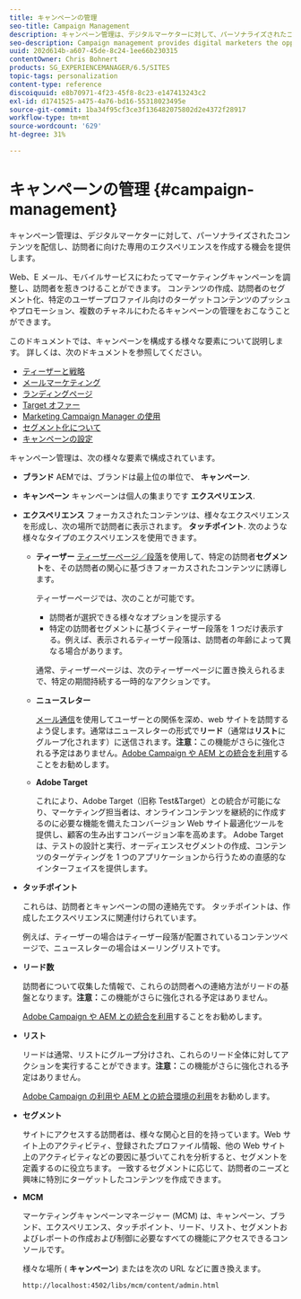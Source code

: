 ```yaml
---
title: キャンペーンの管理
seo-title: Campaign Management
description: キャンペーン管理は、デジタルマーケターに対して、パーソナライズされたコンテンツを配信し、訪問者に向けた専用のエクスペリエンスを作成する機会を提供します。 Web、E メール、モバイルサービスにわたってマーケティングキャンペーンを調整し、訪問者を惹きつけることができます。
seo-description: Campaign management provides digital marketers the opportunity to deliver personalized content and so create dedicated experiences for visitors. It allows you to orchestrate your marketing campaigns across the web, email and mobile services and so engage your visitors.
uuid: 202d614b-a607-45de-8c24-1ee66b230315
contentOwner: Chris Bohnert
products: SG_EXPERIENCEMANAGER/6.5/SITES
topic-tags: personalization
content-type: reference
discoiquuid: e8b70971-4f23-45f8-8c23-e147413243c2
exl-id: d1741525-a475-4a76-bd16-55318023495e
source-git-commit: 1ba34f95cf3ce3f136482075802d2e4372f28917
workflow-type: tm+mt
source-wordcount: '629'
ht-degree: 31%

---
```



# キャンペーンの管理 {#campaign-management}

キャンペーン管理は、デジタルマーケターに対して、パーソナライズされたコンテンツを配信し、訪問者に向けた専用のエクスペリエンスを作成する機会を提供します。

Web、E メール、モバイルサービスにわたってマーケティングキャンペーンを調整し、訪問者を惹きつけることができます。 コンテンツの作成、訪問者のセグメント化、特定のユーザープロファイル向けのターゲットコンテンツのプッシュやプロモーション、複数のチャネルにわたるキャンペーンの管理をおこなうことができます。

このドキュメントでは、キャンペーンを構成する様々な要素について説明します。 詳しくは、次のドキュメントを参照してください。

* [ティーザーと戦略 ](/help/sites-classic-ui-authoring/classic-personalization-campaigns-teasers-strategy.md)
* [メールマーケティング](/help/sites-classic-ui-authoring/classic-personalization-campaigns-email.md)
* [ランディングページ](/help/sites-classic-ui-authoring/classic-personalization-campaigns-landingpage.md)
* [Target オファー](/help/sites-classic-ui-authoring/classic-personalization-campaigns-target-offers.md)
* [Marketing Campaign Manager の使用 ](/help/sites-classic-ui-authoring/classic-personalization-campaigns-mktg-manager.md)
* [セグメント化について ](/help/sites-classic-ui-authoring/classic-personalization-campaigns-segmentation.md)
* [キャンペーンの設定 ](/help/sites-classic-ui-authoring/classic-personalization-campaigns-setting-up-your.md)

キャンペーン管理は、次の様々な要素で構成されています。

* **ブランド**
AEMでは、ブランドは最上位の単位で、 **キャンペーン**.

* **キャンペーン**
キャンペーンは個人の集まりです **エクスペリエンス**.

* **エクスペリエンス**
フォーカスされたコンテンツは、様々なエクスペリエンスを形成し、次の場所で訪問者に表示されます。 **タッチポイント**. 次のような様々なタイプのエクスペリエンスを使用できます。

   * **ティーザー**
     [ティーザーページ／段落](#teasers)を使用して、特定の訪問者&#x200B;**セグメント**&#x200B;を、その訪問者の関心に基づきフォーカスされたコンテンツに誘導します。

     ティーザーページでは、次のことが可能です。

      * 訪問者が選択できる様々なオプションを提示する
      * 特定の訪問者セグメントに基づくティーザー段落を 1 つだけ表示する。例えば、表示されるティーザー段落は、訪問者の年齢によって異なる場合があります。

     通常、ティーザーページは、次のティーザーページに置き換えられるまで、特定の期間持続する一時的なアクションです。

   * **ニュースレター**

     [メール通信](#emailmarketing)を使用してユーザーとの関係を深め、web サイトを訪問するよう促します。通常はニュースレターの形式で&#x200B;**リード**（通常は&#x200B;**リスト**&#x200B;にグループ化されます）に送信されます。**注意：**&#x200B;この機能がさらに強化される予定はありません。[Adobe Campaign や AEM との統合を利用](/help/sites-administering/campaign.md)することをお勧めします。

   * **Adobe Target**

     これにより、Adobe Target（旧称 Test&amp;Target）との統合が可能になり、マーケティング担当者は、オンラインコンテンツを継続的に作成するのに必要な機能を備えたコンバージョン Web サイト最適化ツールを提供し、顧客の生み出すコンバージョン率を高めます。 Adobe Targetは、テストの設計と実行、オーディエンスセグメントの作成、コンテンツのターゲティングを 1 つのアプリケーションから行うための直感的なインターフェイスを提供します。

* **タッチポイント**

  これらは、訪問者とキャンペーンの間の連絡先です。 タッチポイントは、作成したエクスペリエンスに関連付けられています。

  例えば、ティーザーの場合はティーザー段落が配置されているコンテンツページで、ニュースレターの場合はメーリングリストです。

* **リード数**

  訪問者について収集した情報で、これらの訪問者への連絡方法がリードの基盤となります。**注意：**&#x200B;この機能がさらに強化される予定はありません。

  [Adobe Campaign や AEM との統合を利用](/help/sites-administering/campaign.md)することをお勧めします。

* **リスト**

  リードは通常、リストにグループ分けされ、これらのリード全体に対してアクションを実行することができます。**注意：**&#x200B;この機能がさらに強化される予定はありません。

  [Adobe Campaign の利用や AEM との統合環境の利用](/help/sites-administering/campaign.md)をお勧めします。

* **セグメント**

  サイトにアクセスする訪問者は、様々な関心と目的を持っています。Web サイト上のアクティビティ、登録されたプロファイル情報、他の Web サイト上のアクティビティなどの要因に基づいてこれを分析すると、セグメントを定義するのに役立ちます。 一致するセグメントに応じて、訪問者のニーズと興味に特別にターゲットしたコンテンツを作成できます。

* **MCM**

  マーケティングキャンペーンマネージャー (MCM) は、キャンペーン、ブランド、エクスペリエンス、タッチポイント、リード、リスト、セグメントおよびレポートの作成および制御に必要なすべての機能にアクセスできるコンソールです。

  様々な場所 ( **キャンペーン**) またはを次の URL などに置き換えます。

  `http://localhost:4502/libs/mcm/content/admin.html`
